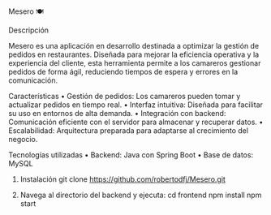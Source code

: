 Mesero 🍽️

Descripción

Mesero es una aplicación en desarrollo destinada a optimizar la gestión de pedidos en restaurantes. Diseñada para mejorar la eficiencia operativa y la experiencia del cliente, esta herramienta permite a los camareros gestionar pedidos de forma ágil, reduciendo tiempos de espera y errores en la comunicación.

Características
	•	Gestión de pedidos: Los camareros pueden tomar y actualizar pedidos en tiempo real.
	•	Interfaz intuitiva: Diseñada para facilitar su uso en entornos de alta demanda.
	•	Integración con backend: Comunicación eficiente con el servidor para almacenar y recuperar datos.
	•	Escalabilidad: Arquitectura preparada para adaptarse al crecimiento del negocio.

Tecnologías utilizadas
	•	Backend: Java con Spring Boot
	•	Base de datos: MySQL

1. Instalación
git clone https://github.com/robertodfj/Mesero.git

2.	Navega al directorio del backend y ejecuta:
cd frontend
npm install
npm start
